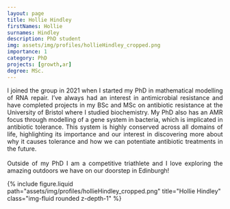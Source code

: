 ```yaml
---
layout: page
title: Hollie Hindley
firstNames: Hollie
surnames: Hindley
description: PhD student
img: assets/img/profiles/hollieHindley_cropped.png
importance: 1
category: PhD
projects: [growth,ar]
degree: MSc.
---
```



<div class="row">
    <div class="col-sm mt-3 mt-md-0">
        <p style="text-align: justify">
        I joined the group in 2021 when I started my PhD in mathematical modelling of RNA repair. I’ve always had an 
interest in antimicrobial resistance and have completed projects in my BSc and MSc on antibiotic resistance at the 
University of Bristol where I studied biochemistry. My PhD also has an AMR focus through modelling of a gene system in 
bacteria, which is implicated in antibiotic tolerance. This system is highly conserved across all domains of life, 
highlighting its importance and our interest in discovering more about why it causes tolerance and how we can 
potentiate antibiotic treatments in the future. <br> <br>
        Outside of my PhD I am a competitive triathlete and I love exploring the amazing outdoors we have on our 
doorstep in Edinburgh! 
        </p>
    </div>
    <div class="col-sm mt-3 mt-md-0">
      {% include figure.liquid path="assets/img/profiles/hollieHindley_cropped.png" title="Hollie Hindley" 
class="img-fluid rounded z-depth-1" %}
    </div>
</div>